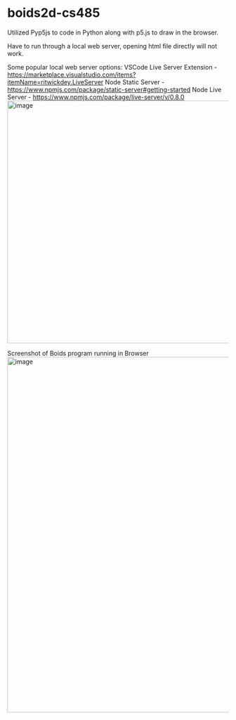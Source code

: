 # boids2d-cs485

Utilized Pyp5js to code in Python along with p5.js to draw in the browser.

Have to run through a local web server, opening html file directly will not work.


Some popular local web server options:
VSCode Live Server Extension - https://marketplace.visualstudio.com/items?itemName=ritwickdey.LiveServer
Node Static Server - https://www.npmjs.com/package/static-server#getting-started
Node Live Server - https://www.npmjs.com/package/live-server/v/0.8.0
<img width="552" alt="image" src="https://user-images.githubusercontent.com/78402151/235711148-72d194eb-b2f6-4401-98ac-6228b230cfdb.png">


Screenshot of Boids program running in Browser
<img width="809" alt="image" src="https://user-images.githubusercontent.com/78402151/235708164-6e0ef4ee-ebcf-478b-ab7c-f9f2e0e5db24.png">
